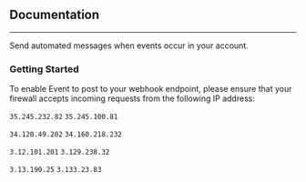 ## Documentation
----

Send automated messages when events occur in your account.

### Getting Started

To enable Event to post to your webhook endpoint, please ensure that your firewall accepts incoming requests from the following IP address:

`35.245.232.82` `35.245.100.81`

`34.120.49.202` `34.160.218.232`

`3.12.101.201` `3.129.238.32`

`3.13.190.25` `3.133.23.83`

